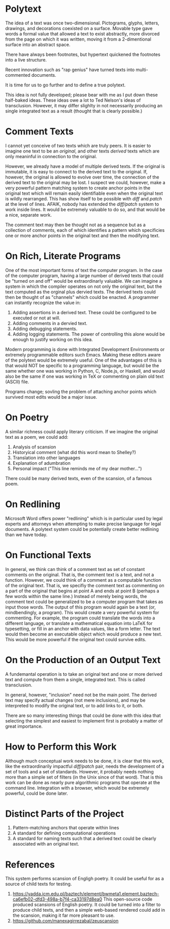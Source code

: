 # Polytext

The idea of a text was once two-dimensional. Pictograms, glyphs, letters, drawings, and decorations coexisted on a surface.
Movable type gave words a formal value that allowed a text to exist abstractly, more divorced from the page on which it was written,
moving it from a 2-dimentional surface into an abstract space.

There have always been footnotes, but hypertext quickened the footnotes into a live structure.

Recent innovation such as "rap genius" have turned texts into multi-commented documents.

It is time for us to go further and to define a true polytext.

This idea is not fully developed; please bear with me as I put down these half-baked ideas. These ideas owe a lot to 
Ted Nelson's ideas of transclusion. However, it may differ slighlty in not necessarily producing an single integrated
text as a result (thought that is clearly possible.)

# Comment Texts

I cannot yet conceive of two texts which are truly peers. It is easier to imagine one text to be an *original*, and 
other texts *derived* texts which are only meaninful in connection to the original.

However, we already have a model of multiple derived texts. If the original is immutable, it is easy to 
connect to the derived text to the original. If, however, the original is allowed to evolve over time,
the connection of the derived text to the original may be lost. I suspect we could, however, make a very
powerful pattern matching system to create anchor points in the original text which will remain easily identifiable
even when the original text is wildly rearranged. This has show itself to be possible with *diff* and *patch* at
the level of lines. AFAIK, nobody has extended the *diff/patch* system to work inside lines. It would be 
extremely valuable to do so, and that would be a nice, separate work.

The comment text may then be thought not as a sequence but as a collection of comments, each of which 
identifies a pattern which specificies one or more anchor points in the original text and then the modifying text.

# On Rich, Literate Programs

One of the most important forms of text the computer program. In the case of the computer program,
having a large number of derived texts that could be "turned on and off" would be extraordinarly valuable.
We can imagine a system in which the compiler operates on not only the original text, but the text
computed as the orginal plus dervied texts. The derived texts could then be thought of as "channels" which
could be enacted. A programmer can instantly recognize the value in:
1. Adding assertions in a derived text. These could be configured to be executed or not at will.
2. Adding comments in a dervied text.
3. Adding debugging statements.
4. Adding logging statements.
The power of controlling this alone would be enough to justify working on this idea.

Modern programming is done with Integrated Development Environments or extremely programmable
editors such Emacs. Making these editors aware of the polytext would be extremely useful.
One of the advantages of this is that would NOT be specific to a programming language, but would
be the same whether one was working in Python, C, Node.js, or Haskell, and would also be the 
same if one was working in TeX or commenting on plain old text (ASCII) file.

Programs change; sovling the problem of attaching anchor points which survived most
edits would be a major issue.

# On Poetry

A similar richness could apply literary criticism. If we imagine the original text as 
a poem, we could add:
1. Analysis of scansion
2. Historyical comment (what did this word mean to Shelley?)
3. Translation into other languages
4. Explanation of adumbration
5. Personal impact ("This line reminds me of my dear mother...")

There could be many derived texts, even of the scansion, of a famous poem.

# On Redlining

Microsoft Word offers power "redlining" which is in particular used by legal experts and 
attorneys when attempting to make precise language for legal documents. A polytext system
could be potentially create better redlining than we have today.

# On Functional Texts

In general, we think can think of a comment text as set of constant comments on the original. That is,
the comment text is a text, and not a function. However, we could think of a comment as a computable function
of the original text. That is, we specifiy the comment text as commenting on a part of the original that
begins at point A and ends at point B (perhaps a few words within the same line.) Instead of merely 
being words, the comment text could be generalized to be a computer program that takes as input those 
words. The output of this program would again be a text (or, mindbendingly, a program).
This would create a very powerful system for commenting. For example, the program could translate the words
into a different language, or translate a mathematical equation into LaTeX for typesetting, or fill in 
an anchor with data values, like a form letter.  The text would then become an executable object which
would produce a new text. This would be more powerful if the original text could survive edits.

# On the Production of an Output Text

A fundemantal operation is to take an original text and one or more derived text and compute 
from them a single, integrated text. This is called transclusion.

In general, however, "inclusion" need not be the main point. The derived text may specify
actual changes (not mere inclusions), and may be interpreted to modify the original text,
or to add links to it, or both. 

There are so many interesting things that could be done with this idea that selecting
the simplest and easiest to implement first is probably a matter of great importance.

# How to Perform this Work

Although much conceptual work needs to be done, it is clear that this work, like the extraordinarily
impactful *diff/patch* pair, needs the development of a set of tools and a set of standards. However,
it probably needs nothing more than a simple set of filters (in the Unix since of that word). That is
this work can be done as nearly pure algorithmic programs that operate at the command line. 
Integration with a browser, which would be extremely powerful, could be done later.

# Distinct Parts of the Project

1. Pattern-matching anchors that operate within lines
2. A standard for defining computational operations
3. A standard for naming texts such that a derived text could be clearly associated with an original text.

# References

This system performs scansion of Engligh poetry. It could be useful for as a source of child texts for testing.
1. https://yadda.icm.edu.pl/baztech/element/bwmeta1.element.baztech-ca6efb02-dfd3-498a-b7f4-ca33197d8ea0
This open-source code produced scansions of English poetry. It could be turned into a filter to produce child texts,
and then a simple web-based rendered could add in the scansion, making it far more pleasant to use.
3. https://github.com/manexagirrezabal/zeuscansion 
